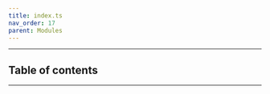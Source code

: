 ```yaml
---
title: index.ts
nav_order: 17
parent: Modules
---
```


---

<h2 class="text-delta">Table of contents</h2>

---
